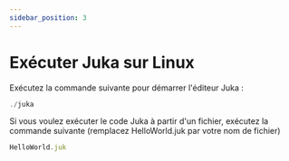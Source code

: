 ```yaml
---
sidebar_position: 3
---
```



# Exécuter Juka sur Linux

Exécutez la commande suivante pour démarrer l'éditeur Juka :
```jsx
./juka
```

Si vous voulez exécuter le code Juka à partir d'un fichier, exécutez la commande suivante (remplacez HelloWorld.juk par votre nom de fichier)

```jsx
HelloWorld.juk
```